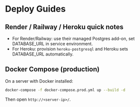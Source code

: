 
# Deploy Guides

## Render / Railway / Heroku quick notes
- For Render/Railway: use their managed Postgres add-on, set DATABASE_URL in service environment.
- For Heroku: provision `heroku-postgresql` and Heroku sets DATABASE_URL automatically.

## Docker Compose (production)
On a server with Docker installed:
```bash
docker-compose -f docker-compose.prod.yml up --build -d
```
Then open `http://<server-ip>/`.
